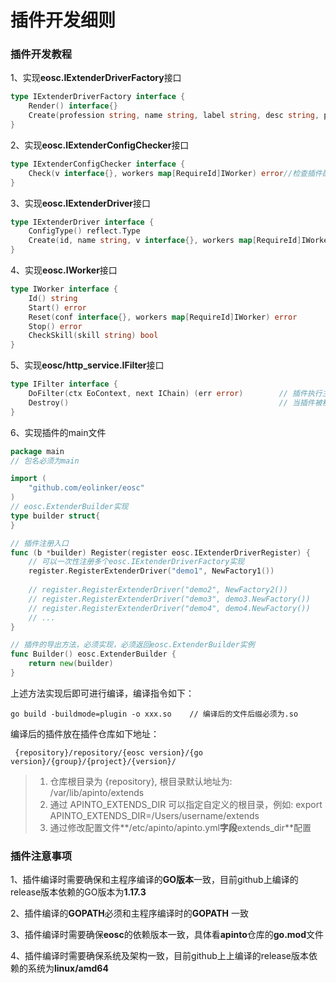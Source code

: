 # 插件开发细则
### 插件开发教程

1、实现**eosc.IExtenderDriverFactory**接口

```go
type IExtenderDriverFactory interface {
    Render() interface{}
    Create(profession string, name string, label string, desc string, params map[string]interface{}) (IExtenderDriver, error)
}
```

2、实现**eosc.IExtenderConfigChecker**接口

```go
type IExtenderConfigChecker interface {
    Check(v interface{}, workers map[RequireId]IWorker) error//检查插件配置是否合法
}
```

3、实现**eosc.IExtenderDriver**接口

```go
type IExtenderDriver interface {
	ConfigType() reflect.Type																	// 获取插件配置类型，使用反射获取
	Create(id, name string, v interface{}, workers map[RequireId]IWorker) (IWorker, error)  	// 创建插件实例方法
}
```

4、实现**eosc.IWorker**接口

```go
type IWorker interface {
	Id() string															// 返回插件实例ID
	Start() error														// 插件实例初始化时执行
	Reset(conf interface{}, workers map[RequireId]IWorker) error  	    // 插件实例配置修改时执行
	Stop() error														// 插件实例被删除时执行
	CheckSkill(skill string) bool										// 判断当前实例是否实现了skill方法
}
```

5、实现**eosc/http_service.IFilter**接口

```go
type IFilter interface {
	DoFilter(ctx EoContext, next IChain) (err error)		// 插件执行主方法
	Destroy()												// 当插件被移除或关闭时，销毁该插件相关内容
}
```



6、实现插件的main文件

```go
package main
// 包名必须为main

import (
	"github.com/eolinker/eosc"
)
// eosc.ExtenderBuilder实现
type builder struct{
}

// 插件注册入口
func (b *builder) Register(register eosc.IExtenderDriverRegister) {
    // 可以一次性注册多个eosc.IExtenderDriverFactory实现
	register.RegisterExtenderDriver("demo1", NewFactory1())
    
    // register.RegisterExtenderDriver("demo2", NewFactory2())
    // register.RegisterExtenderDriver("demo3", demo3.NewFactory())
    // register.RegisterExtenderDriver("demo4", demo4.NewFactory())
    // ...
}

// 插件的导出方法，必须实现，必须返回eosc.ExtenderBuilder实例
func Builder() eosc.ExtenderBuilder {
	return new(builder)
}
```

上述方法实现后即可进行编译，编译指令如下：

```
go build -buildmode=plugin -o xxx.so	// 编译后的文件后缀必须为.so
```

编译后的插件放在插件仓库如下地址：

```
 {repository}/repository/{eosc version}/{go version}/{group}/{project}/{version}/
```

> 1. 仓库根目录为 {repository}, 根目录默认地址为: /var/lib/apinto/extends
> 2. 通过 APINTO_EXTENDS_DIR 可以指定自定义的根目录，例如: export APINTO_EXTENDS_DIR=/Users/username/extends
> 3. 通过修改配置文件**/etc/apinto/apinto.yml**字段**extends_dir**配置



### 插件注意事项

1、插件编译时需要确保和主程序编译的**GO版本**一致，目前github上编译的release版本依赖的GO版本为**1.17.3**

2、插件编译的**GOPATH**必须和主程序编译时的**GOPATH** 一致

3、插件编译时需要确保**eosc**的依赖版本一致，具体看**apinto**仓库的**go.mod**文件

4、插件编译时需要确保系统及架构一致，目前github上上编译的release版本依赖的系统为**linux/amd64**